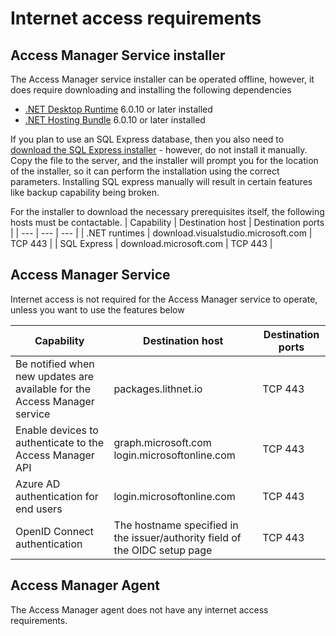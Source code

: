 # Internet access requirements

## Access Manager Service installer
The Access Manager service installer can be operated offline, however, it does require downloading and installing the following dependencies
- [.NET Desktop Runtime](https://dotnet.microsoft.com/download/dotnet-core/6.0/runtime) 6.0.10 or later installed
- [.NET Hosting Bundle](https://dotnet.microsoft.com/download/dotnet-core/6.0/runtime) 6.0.10 or later installed

If you plan to use an SQL Express database, then you also need to [download the SQL Express installer](https://download.microsoft.com/download/7/c/1/7c14e92e-bdcb-4f89-b7cf-93543e7112d1/SQLEXPR_x64_ENU.exe) - however, do not install it manually. Copy the file to the server, and the installer will prompt you for the location of the installer, so it can perform the installation using the correct parameters. Installing SQL express manually will result in certain features like backup capability being broken.

For the installer to download the necessary prerequisites itself, the following hosts must be contactable.
| Capability | Destination host | Destination ports |
| --- | --- | --- |
| .NET runtimes | download.visualstudio.microsoft.com | TCP 443 |
| SQL Express | download.microsoft.com | TCP 443 |

## Access Manager Service

Internet access is not required for the Access Manager service to operate, unless you want to use the features below

| Capability | Destination host | Destination ports |
| --- | --- | --- |
| Be notified when new updates are available for the Access Manager service | packages.lithnet.io | TCP 443 |
| Enable devices to authenticate to the Access Manager API | graph.microsoft.com login.microsoftonline.com | TCP 443 |
| Azure AD authentication for end users | login.microsoftonline.com | TCP 443 |
| OpenID Connect authentication | The hostname specified in the issuer/authority field of the OIDC setup page | TCP 443 |

## Access Manager Agent

The Access Manager agent does not have any internet access requirements.